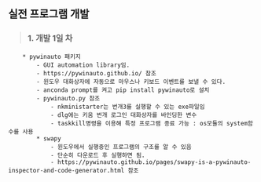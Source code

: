 ## 실전 프로그램 개발
>###    1. 개발 1일 차
        * pywinauto 패키지
            - GUI automation library임.
            - https://pywinauto.github.io/ 참조
            - 윈도우 대화상자에 자동으로 마우스나 키보드 이벤트를 보낼 수 있다.
            - anconda prompt를 켜고 pip install pywinauto로 설치
            - pywinauto.py 참조
                - nkministarter는 번개3를 실행할 수 있는 exe파일임
                - dlg에는 키움 번개 로그인 대화상자를 바인딩한 변수
                - taskkill명령을 이용해 특정 프로그램 종료 가능 : os모듈의 system함수를 사용
            * swapy
                - 윈도우에서 실행중인 프로그램의 구조를 알 수 있음
                - 단순히 다운로드 후 실행하면 됨.
                - https://pywinauto.github.io/pages/swapy-is-a-pywinauto-inspector-and-code-generator.html 참조
                